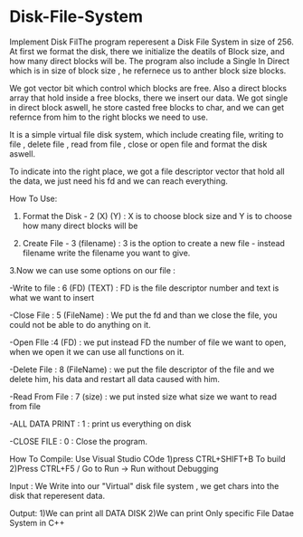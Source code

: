 # Disk-File-System
Implement Disk FilThe program reperesent a Disk File System in size of 256.
At first we format the disk, there we initialize the deatils of Block size, and how many direct blocks will be.
The program also include a Single In Direct which is in size of block size , he refernece us to anther block size blocks.

We got vector bit which control which blocks are free.
Also a direct blocks array that hold inside a free blocks, there we insert our data.
We got single in direct block aswell, he store casted free blocks to char, and we can get refernce from him to the right blocks we need to use.

It is a simple virtual file disk system, which include creating file, writing to file , delete file , read from file , close or open file and format the disk aswell.

To indicate into the right place, we got a file descriptor vector that hold all the data, we just need his fd and we can reach everything.

How To Use:

1. Format the Disk - 2 (X) (Y) : X is to choose block size and Y is to choose how many direct blocks will be

2. Create File - 3 (filename) : 3 is the option to create a new file - instead filename write the filename you want to give.

3.Now we can use some options on our file :

-Write to file : 6 (FD) (TEXT) : FD is the file descriptor number and text is what we want to insert

-Close File : 5 (FileName) : We put the fd and than we close the file, you could not be able to do anything on it.

-Open FIle :4 (FD) : we put instead FD the number of file we want to open, when we open it we can use all functions on it.

-Delete File : 8 (FileName) : we put the file descriptor of the file and we delete him, his data and restart all data caused with him.

-Read From File : 7 (size) : we put insted size what size we want to read from file

-ALL DATA PRINT : 1 : print us everything on disk 

-CLOSE FILE : 0 : Close the program.

How To Compile:
Use Visual Studio COde
1)press CTRL+SHIFT+B To build
2)Press CTRL+F5 / Go to Run -> Run without Debugging

Input :
We Write into our "Virtual" disk file system , we get chars into the disk that reperesent data.

Output:
1)We can print all DATA DISK
2)We can print Only specific File Datae System in C++
